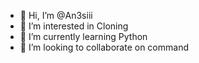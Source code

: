 - 👋 Hi, I’m @An3siii
- 👀 I’m interested in  Cloning
- 🌱 I’m currently learning Python
- 💞️ I’m looking to collaborate on command


<!---
An3siii/An3siii is a ✨ special ✨ repository because its `README.md` (this file) appears on your GitHub profile.
You can click the Preview link to take a look at your changes.
--->
